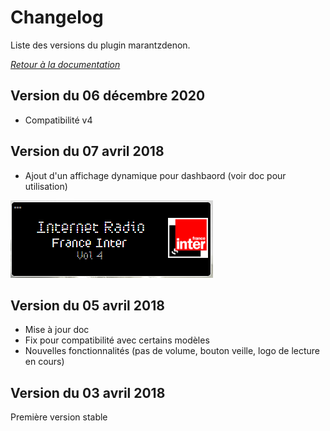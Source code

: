 # Changelog

Liste des versions du plugin marantzdenon.

*[Retour à la documentation](index.md)*

## Version du 06 décembre 2020

- Compatibilité v4

## Version du 07 avril 2018

- Ajout d'un affichage dynamique pour dashbaord (voir doc pour utilisation)

![Display 1](../assets/display1.png "Display 1")

## Version du 05 avril 2018

- Mise à jour doc
- Fix pour compatibilité avec certains modèles
- Nouvelles fonctionnalités (pas de volume, bouton veille, logo de lecture en cours)

## Version du 03 avril 2018

Première version stable
